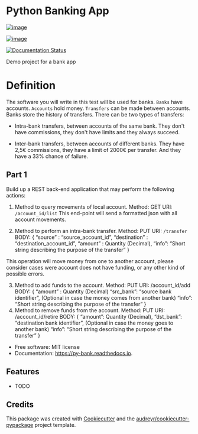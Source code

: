 Python Banking App
==================

[![image](https://img.shields.io/pypi/v/py_bank.svg)](https://pypi.python.org/pypi/py_bank)

[![image](https://img.shields.io/travis/ZordoC/py_bank.svg)](https://travis-ci.com/ZordoC/py_bank)

[![Documentation Status](https://readthedocs.org/projects/py-bank/badge/?version=latest)](https://py-bank.readthedocs.io/en/latest/?version=latest)

Demo project for a bank app

# Definition

The software you will write in this test will be used for banks. `Banks` have accounts. `Accounts` hold
money. `Transfers` can be made between accounts. Banks store the history of transfers.
There can be two types of transfers:

- Intra-bank transfers, between accounts of the same bank. They don't have commissions, they
don't have limits and they always succeed.

- Inter-bank transfers, between accounts of different banks. They have 2,5€ commissions, they
have a limit of 2000€ per transfer. And they have a 33% chance of failure.

## Part 1 

Build up a REST back-end application that may perform the following actions:
1. Method to query movements of local account.
        Method: GET
URI: `/account_id/list`
This end-point will send a formatted json with all account movements.

2. Method to perform an intra-bank transfer.
    Method: PUT
    URI: `/transfer`
    BODY: {
                “source” : “source_account_id”,
                “destination” : “destination_account_id”,
                “amount” : Quantity (Decimal),
                “info”: “Short string describing the purpose of the transfer”
        }

This operation will move money from one to another account, please consider cases were
account does not have funding, or any other kind of possible errors.

3. Method to add funds to the account.
    Method: PUT
    URI: /account_id/add
    BODY: {
    “amount” : Quantity (Decimal)
    “src_bank”: “source bank identifier”, (Optional in case the money comes from another
    bank)
    “info”: “Short string describing the purpose of the transfer”
    }
4. Method to remove funds from the account.
    Method: PUT
    URI: /account_id/retire
    BODY: {
    “amount”: Quantity (Decimal),
    “dst_bank”: “destination bank identifier”, (Optional in case the money goes to another
    bank)
    “info”: “Short string describing the purpose of the transfer”
}

-   Free software: MIT license
-   Documentation: <https://py-bank.readthedocs.io>.

Features
--------

-   TODO

Credits
-------

This package was created with
[Cookiecutter](https://github.com/audreyr/cookiecutter) and the
[audreyr/cookiecutter-pypackage](https://github.com/audreyr/cookiecutter-pypackage)
project template.


